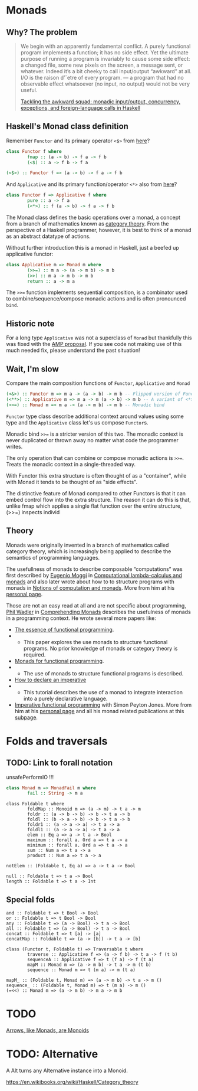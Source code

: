 # Monads

## Why? The problem

> We begin with an apparently fundamental conflict. A purely functional program implements a function; it has no side effect. Yet the ultimate purpose of running a program is invariably to cause some side effect: a changed file, some new pixels on the screen, a message sent, or whatever. Indeed it’s a bit cheeky to call input/output “awkward” at all. I/O is the raison d’ˆetre of every program. — a program that had no observable effect whatsoever (no input, no output) would not be very useful.
>
> [Tackling the awkward squad: monadic input/output, concurrency, exceptions, and foreign-language calls in Haskell](https://www.microsoft.com/en-us/research/wp-content/uploads/2016/07/mark.pdf)

## Haskell's Monad class definition

Remember ```Functor``` and its primary operator ```<$>``` from [here](doc/Applicative.md)?
```haskell
class Functor f where
        fmap :: (a -> b) -> f a -> f b
        (<$) :: a -> f b -> f a
```

```haskell
(<$>) :: Functor f => (a -> b) -> f a -> f b
```

And ```Applicative``` and its primary function/operator ```<*>``` also from [here](doc/Applicative.md)?

```haskell
class Functor f => Applicative f where
        pure :: a -> f a
        (<*>) :: f (a -> b) -> f a -> f b
```

The Monad class defines the basic operations over a monad, a concept from a branch of mathematics known as [category theory](https://en.wikipedia.org/wiki/Monad_(category_theory)). From the perspective of a Haskell programmer, however, it is best to think of a monad as an abstract datatype of actions.

Without further introduction this is a monad in Haskell, just a beefed up applicative functor:
```haskell
class Applicative m => Monad m where
        (>>=) :: m a -> (a -> m b) -> m b
        (>>) :: m a -> m b -> m b
        return :: a -> m a 
```

The ```>>=``` function implements sequential composition, is a combinator used to combine/sequence/compose monadic actions and is often pronounced `bind`.

## Historic note

For a long type ```Applicative``` was not a superclass of ```Monad``` but thankfully this was fixed with the [AMP proposal](https://wiki.haskell.org/Functor-Applicative-Monad_Proposal). If you see code not making use of this much needed fix, please understand the past situation!

## Wait, I'm slow

Compare the main composition functions of ```Functor```, ```Applicative``` and ```Monad```

```haskell
(<&>) :: Functor m => m a -> (a -> b) -> m b -- Flipped version of Functor's <$>
(<**>) :: Applicative m => m a -> m (a -> b) -> m b -- A variant of <*> with the arguments reversed.
(>>=) :: Monad m => m a -> (a -> m b) -> m b -- Monadic bind
```

```Functor``` type class describe additional context around values using some type and the ```Applicative``` class let's us compose ```Functor```s.

Monadic bind ```>>=``` is a stricter version of this two. The monadic context is never duplicated or thrown away no matter what code the programmer writes.

The only operation that can combine or compose monadic actions is ```>>=```. Treats the monadic context in a single-threaded way.

With Functor this extra structure is often thought of as a "container", while with Monad it tends to be thought of as "side effects".

The distinctive feature of Monad compared to other Functors is that it can embed control flow into the extra structure. The reason it can do this is that, unlike fmap which applies a single flat function over the entire structure, (>>=) inspects individ

## Theory

Monads were originally invented in a branch of mathematics called category theory, which is increasingly being applied to describe the semantics of programming languages.

The usefullness of monads to describe composable “computations” was first described by [Eugenio Moggi](https://en.wikipedia.org/wiki/Eugenio_Moggi) in [Computational lambda-calculus and monads](https://person.dibris.unige.it/moggi-eugenio/ftp/lics89.pdf) and also later wrote about how to to structure programs with monads in [Notions of computation and monads](https://person.dibris.unige.it/moggi-eugenio/ftp/ic91.pdf).
More from him at his [personal page](https://person.dibris.unige.it/moggi-eugenio/).

Those are not an easy read at all and are not specific about programming, [Phil Wadler](https://en.wikipedia.org/wiki/Philip_Wadler) in [Comprehending Monads](https://ncatlab.org/nlab/files/WadlerMonads.pdf) describes the usefulness of monads in a programming context.
He wrote several more papers like:
- [The essence of functional programming](https://homepages.inf.ed.ac.uk/wadler/topics/monads.html).
- - This paper explores the use monads to structure functional programs. No prior knowledge of monads or category theory is required.
- [Monads for functional programming](https://homepages.inf.ed.ac.uk/wadler/topics/monads.html).
- - The use of monads to structure functional programs is described.
- [How to declare an imperative](https://homepages.inf.ed.ac.uk/wadler/topics/monads.html)
- - This tutorial describes the use of a monad to integrate interaction into a purely declarative language.
- [Imperative functional programming](https://www.microsoft.com/en-us/research/publication/imperative-functional-programming/) with Simon Peyton Jones.
More from him at his [personal page](https://homepages.inf.ed.ac.uk/wadler/) and all his monad related publications at this [subpage](https://homepages.inf.ed.ac.uk/wadler/topics/monads.html).

# Folds and traversals

## TODO: Link to forall notation

unsafePerformIO !!!

```haskell
class Monad m => MonadFail m where
        fail :: String -> m a
```

```
class Foldable t where
        foldMap :: Monoid m => (a -> m) -> t a -> m 
        foldr :: (a -> b -> b) -> b -> t a -> b 
        foldl :: (b -> a -> b) -> b -> t a -> b 
        foldr1 :: (a -> a -> a) -> t a -> a 
        foldl1 :: (a -> a -> a) -> t a -> a 
        elem :: Eq a => a -> t a -> Bool 
        maximum :: forall a. Ord a => t a -> a 
        minimum :: forall a. Ord a => t a -> a 
        sum :: Num a => t a -> a 
        product :: Num a => t a -> a 
```

```
notElem :: (Foldable t, Eq a) => a -> t a -> Bool
```

```
null :: Foldable t => t a -> Bool
length :: Foldable t => t a -> Int
```

## Special folds

```
and :: Foldable t => t Bool -> Bool
or :: Foldable t => t Bool -> Bool
any :: Foldable t => (a -> Bool) -> t a -> Bool
all :: Foldable t => (a -> Bool) -> t a -> Bool
concat :: Foldable t => t [a] -> [a]
concatMap :: Foldable t => (a -> [b]) -> t a -> [b]
```

```
class (Functor t, Foldable t) => Traversable t where
        traverse :: Applicative f => (a -> f b) -> t a -> f (t b)
        sequenceA :: Applicative f => t (f a) -> f (t a)
        mapM :: Monad m => (a -> m b) -> t a -> m (t b)
        sequence :: Monad m => t (m a) -> m (t a)
```

```
mapM_ :: (Foldable t, Monad m) => (a -> m b) -> t a -> m () 
sequence_ :: (Foldable t, Monad m) => t (m a) -> m () 
(=<<) :: Monad m => (a -> m b) -> m a -> m b
```

# TODO
[Arrows, like Monads, are Monoids](https://homepages.inf.ed.ac.uk/cheunen/publications/2006/arrows/arrows.pdf)

# TODO: Alternative

A Alt turns any Alternative instance into a Monoid.

https://en.wikibooks.org/wiki/Haskell/Category_theory
